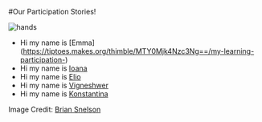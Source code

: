 #Our Participation Stories!

![hands](http://tiptoes.ca/wp-content/uploads/2015/02/2711955944_582d56cf28_z.jpg)


* Hi my name is [Emma](<a href="">https://tiptoes.makes.org/thimble/MTY0Mjk4Nzc3Ng==/my-learning-participation-)
* Hi my name is [Ioana](https://ioana.makes.org/thimble/MTg0NDMxNDM2OA==/my-learning-participation-story)
* Hi my name is [Elio](https://elioqoshi.makes.org/thimble/LTM4NzA1NTM2MA==/my-learning-participation-story)
* Hi my name is [Vigneshwer](https://dvigneshwer.makes.org/thimble/NTAyMjAyNjI0/my-learning-participation-story)
* Hi my name is [Konstantina](https://reps.mozilla.org/u/couci/)


Image Credit:  [Brian Snelson]()
